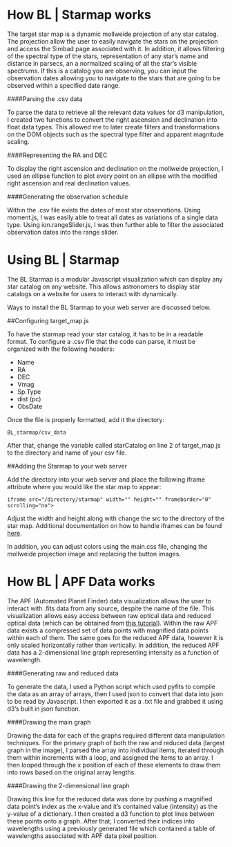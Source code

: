 How BL | Starmap works
=============

The target star map is a dynamic mollweide projection of any star catalog. The projection allow the user to easily navigate the stars on the projection and access the Simbad page associated with it. In addition, it allows filtering of the spectral type of the stars, representation of any star’s name and distance in parsecs, an a normalized scaling of all the star’s visible spectrums. If this is a catalog you are observing, you can input the observation dates allowing you to navigate to the stars that are going to be observed within a specified date range.

####Parsing the .csv data

To parse the data to retrieve all the relevant data values for d3 manipulation, I created two functions to convert the right ascension and declination into float data types. This allowed me to later create filters and transformations on the DOM objects such as the spectral type filter and apparent magnitude scaling.

####Representing the RA and DEC

 To display the right ascension and declination on the mollweide projection, I used an ellipse function to plot every point on an ellipse with the modified right ascension and real declination values.

####Generating the observation schedule

 Within the .csv file exists the dates of most star observations. Using moment.js, I was easily able to treat all dates as variations of a single data type. Using ion.rangeSlider.js, I was then further able to filter the associated observation dates into the range slider.

Using BL | Starmap
=============

The BL Starmap is a modular Javascript visualization which can display any star catalog on any website. This allows astronomers to display star catalogs on a website for users to interact with dynamically. 

Ways to install the BL Starmap to your web server are discussed below.

##Configuring target_map.js

To have the starmap read your star catalog, it has to be in a readable format. To configure a .csv file that the code can parse, it must be organized with the following headers:

- Name
- RA
- DEC
- Vmag
- Sp.Type
- dist (pc)
- ObsDate

Once the file is properly formatted, add it the directory:

`BL_starmap/csv_data`

After that, change the variable called starCatalog on line 2 of target_map.js to the directory and name of your csv file.

##Adding the Starmap to your web server

Add the directory into your web server and place the following iframe attribute where you would like the star map to appear:

`iframe src="/directory/starmap" width="" height="" frameborder="0" scrolling="no">`

Adjust the width and height along with change the src to the directory of the star map. Additional documentation on how to handle iframes can be found [here](https://developer.mozilla.org/en-US/docs/Web/HTML/Element/iframe).

In addition, you can adjust colors using the main.css file, changing the mollweide projection image and replacing the button images.

How BL | APF Data works
=============

The APF (Automated Planet Finder) data visualization allows the user to interact with .fits data from any source, despite the name of the file. This visualization allows easy access between raw optical data and reduced optical data (which can be obtained from [this tutorial](https://github.com/UCBerkeleySETI/breakthrough/blob/master/APF/Tutorial/Tutorial%20-%20Work%20With%20APF%20Data%20%26%20Search%20for%20ETI%20Current.ipynb)). Within the raw APF data exists a compressed set of data points with magnified data points within each of them. The same goes for the reduced APF data, however it is only scaled horizontally rather than vertically. In addition, the reduced APF data has a 2-dimensional line graph representing intensity as a function of wavelength.

####Generating raw and reduced data

To generate the data, I used a Python script which used pyfits to compile the data as an array of arrays, then I used json to convert that data into json to be read by Javascript. I then exported it as a .txt file and grabbed it using d3’s built in json function.

####Drawing the main graph

Drawing the data for each of the graphs required different data manipulation techniques. For the primary graph of both the raw and reduced data (largest graph in the image), I parsed the array into individual items, iterated through them within increments with a loop, and assigned the items to an array. I then looped through the x position of each of these elements to draw them into rows based on the original array lengths.

####Drawing the 2-dimensional line graph

Drawing this line for the reduced data was done by pushing a magnified data point’s index as the x-value and it’s contained value (intensity) as the y-value of a dictionary. I then created a d3 function to plot lines between these points onto a graph. After that, I converted their indices into wavelengths using a previously generated file which contained a table of wavelengths associated with APF data pixel position.